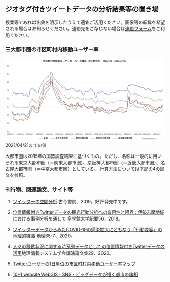 ## ジオタグ付きツイートデータの分析結果等の置き場

授業等であれば出典を明示したうえで適宜ご活用ください。画像等の転載を希望される場合はお知らせください。連絡先をご存じない場合は[連絡フォーム](https://forms.gle/cYD8dgG7f7S6oHnL9)をご利用ください。

### 三大都市圏の市区町村内移動ユーザー率
![三大都市圏の市区町村内移動ユーザー率](tweetuser_ratio_met3_20210421.png) 2021/04/21までの値

大都市圏は2015年の国勢調査結果に基づくもの。ただし、名称は一般的に用いられる東京大都市圏（＝関東大都市圏）、京阪神大都市圏（＝近畿大都市圏）、名古屋大都市圏（＝中京大都市圏）としている。
計算方法については下記の4の論文を参照。

### 刊行物、関連論文、サイト等
1. [ツイッターの空間分析](http://www.kokon.co.jp/book/b481378.html) 古今書院、2019。好評発売中です。

2. [位置情報付きTwitterデータの観光行動分析への有用性と限界 : 伊勢志摩地域における事例分析を通して](http://id.nii.ac.jp/1543/00000083/) 皇學館大学紀要56、2018。

3. [ツイッターデータからみたCOVID-19の感染拡大にともなう「行動変容」の地理的特徴](http://www.kokon.co.jp/book/b516912.html) 地理65-7、2020。

4. [人々の移動状況に関する時系列データとしての位置情報付きTwitterデータの活用](https://drive.google.com/file/d/1zQtEd5c0u7-4Rck_vs_z3LVDkj9q1Sah/view?usp=sharing)地理情報システム学会講演論文集29、2020。

5. [Twitterユーザーの1日単位の市区町村内移動ユーザー率マップ](https://arcg.is/1azvWS)

6. [10+1 website WebGIS・SNS・ビッグデータが描く都市の諸相](https://www.10plus1.jp/monthly/2016/11/issue-03.php)

